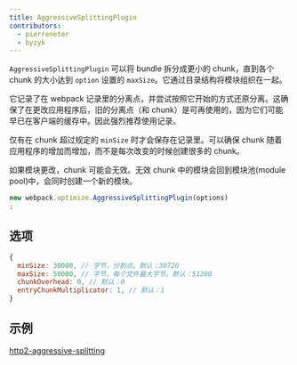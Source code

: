 ```yaml
---
title: AggressiveSplittingPlugin
contributors:
  - pierreneter
  - byzyk
---
```


`AggressiveSplittingPlugin` 可以将 bundle 拆分成更小的 chunk，直到各个 chunk 的大小达到 `option` 设置的 `maxSize`。它通过目录结构将模块组织在一起。

它记录了在 webpack 记录里的分离点，并尝试按照它开始的方式还原分离。这确保了在更改应用程序后，旧的分离点（和 chunk）是可再使用的，因为它们可能早已在客户端的缓存中。因此强烈推荐使用记录。

仅有在 chunk 超过规定的 `minSize` 时才会保存在记录里。可以确保 chunk 随着应用程序的增加而增加，而不是每次改变的时候创建很多的 chunk。

如果模块更改，chunk 可能会无效。无效 chunk 中的模块会回到模块池(module pool)中，会同时创建一个新的模块。

```js
new webpack.optimize.AggressiveSplittingPlugin(options);
```


## 选项

<!-- eslint-skip -->

```js
{
  minSize: 30000, // 字节，分割点。默认：30720
  maxSize: 50000, // 字节，每个文件最大字节。默认：51200
  chunkOverhead: 0, // 默认：0
  entryChunkMultiplicator: 1, // 默认：1
}
```


## 示例

[http2-aggressive-splitting](https://github.com/webpack/webpack/tree/master/examples/http2-aggressive-splitting)
